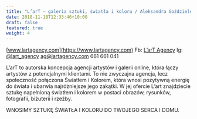 ```yaml
---
title: "L’arT – galeria sztuki, światła i koloru / Aleksandra Goździelewska"
date: 2018-11-18T12:33:46+10:00
draft: false
featured: true
weight: 4
---
```

[www.lartagency.com](https://www.lartagency.com)
Fb: [L’arT Agency]()
Ig: [@lart_agency](https://www.instagram.com/lart_agency/)
[ag@lartagency.com](mailto:ag@latragency.com)
661 661 041

L’arT to autorska koncepcja agencji artystów i galerii online, która łączy artystów z potencjalnymi klientami. To nie zwyczajna agencja, lecz społeczność połączona Światłem i Kolorem, która wnosi pozytywną energię do świata i ubarwia najróżniejsze jego zakątki. W jej ofercie L’art znajdziecie sztukę napełnioną światłem i kolorem w postaci obrazów, rysunków, fotografii, biżuterii i rzeźby.

WNOSIMY SZTUKĘ ŚWIATŁA I KOLORU DO TWOJEGO SERCA I DOMU.


